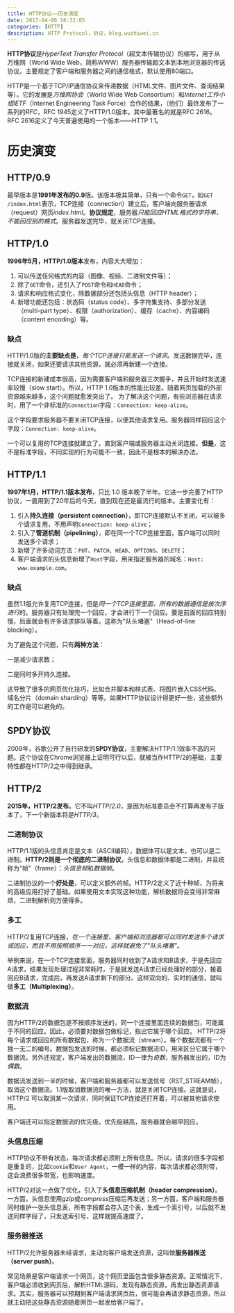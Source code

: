 ```yaml
---
title: HTTP协议——历史演变
date: 2017-04-06 16:32:05
categories: [HTTP]
description: HTTP Protocol，协议，blog.wuzhiwei.cn
---
```

**HTTP协议**是*HyperText Transfer Protocol*（超文本传输协议）的缩写，用于从万维网（World Wide Web，简称WWW）服务器传输超文本到本地浏览器的传送协议。主要规定了客户端和服务器之间的通信格式，默认使用80端口。

HTTP是一个基于TCP/IP通信协议来传递数据（HTML文件、图片文件、查询结果等）。它的发展是*万维网协会*（World Wide Web Consortium）和*Internet工作小组IETF*（Internet Engineering Task Force）合作的结果，（他们）最终发布了一系列的*RFC*，RFC 1945定义了HTTP/1.0版本。其中最著名的就是RFC 2616。RFC 2616定义了今天普遍使用的一个版本——HTTP 1.1。

# 历史演变

## HTTP/0.9
最早版本是**1991年发布的0.9**版。该版本极其简单，只有一个命令`GET`，如`GET /index.html`表示，TCP连接（connection）建立后，客户端向服务器请求（request）网页*index.html*。**协议规定**，服务器*只能回应HTML格式的字符串，不能回应别的格式*。服务器发送完毕，就关闭TCP连接。

## HTTP/1.0
**1996年5月，HTTP/1.0版本**发布，内容大大增加：

1. 可以传送任何格式的内容（图像、视频、二进制文件等）；
2. 除了`GET`命令，还引入了`POST`命令和`HEAD`命令；
3. 请求和响应格式变化，除数据部分还包括头信息（HTTP header）；
4. 新增功能还包括：状态码（status code）、多字符集支持、多部分发送（multi-part type）、权限（authorization）、缓存（cache）、内容编码（content encoding）等。

### 缺点
HTTP/1.0版的**主要缺点是**，*每个TCP连接只能发送一个请求*。发送数据完毕，连接就关闭，如果还要请求其他资源，就必须再新建一个连接。

TCP连接的新建成本很高，因为需要客户端和服务器三次握手，并且开始时发送速率较慢（slow start）。所以，HTTP 1.0版本的性能比较差。随着网页加载的外部资源越来越多，这个问题就愈发突出了。
为了解决这个问题，有些浏览器在请求时，用了一个非标准的`Connection`字段：`Connection: keep-alive`。

这个字段要求服务器不要关闭TCP连接，以便其他请求复用。服务器同样回应这个字段：`Connection: keep-alive`。

一个可以复用的TCP连接就建立了，直到客户端或服务器主动关闭连接。**但是**，这不是标准字段，不同实现的行为可能不一致，因此不是根本的解决办法。

## HTTP/1.1
**1997年1月，HTTP/1.1版本发布**，只比 1.0 版本晚了半年。它进一步完善了HTTP协议，一直用到了20年后的今天，直到现在还是最流行的版本。主要变化有：

1. 引入**持久连接（persistent connection）**，即TCP连接默认不关闭，可以被多个请求复用，不用声明`Connection: keep-alive`；
2. 引入了**管道机制（pipelining）**，即在同一个TCP连接里面，客户端可以同时发送多个请求；
3. 新增了许多动词方法：`PUT`、`PATCH`、`HEAD`、`OPTIONS`、`DELETE`；
4. 客户端请求的头信息新增了`Host`字段，用来指定服务器的域名：`Host: www.example.com`。

### 缺点
虽然1.1版允许复用TCP连接，但是*同一个TCP连接里面，所有的数据通信是按次序进行*的。服务器只有处理完一个回应，才会进行下一个回应。要是前面的回应特别慢，后面就会有许多请求排队等着。这称为"队头堵塞"（Head-of-line blocking）。

为了避免这个问题，只有**两种方法**：

一是减少请求数；

二是同时多开持久连接。

这导致了很多的网页优化技巧，比如合并脚本和样式表、将图片嵌入CSS代码、域名分片（domain sharding）等等。如果HTTP协议设计得更好一些，这些额外的工作是可以避免的。

## SPDY协议
2009年，谷歌公开了自行研发的**SPDY协议**，主要解决HTTP/1.1效率不高的问题。这个协议在Chrome浏览器上证明可行以后，就被当作HTTP/2的基础，主要特性都在HTTP/2之中得到继承。

## HTTP/2
**2015年，HTTP/2发布**。它不叫*HTTP/2.0*，是因为标准委员会不打算再发布子版本了，下一个新版本将是*HTTP/3*。

### 二进制协议
HTTP/1.1版的头信息肯定是文本（ASCII编码），数据体可以是文本，也可以是二进制。**HTTP/2则是一个彻底的二进制协议**，头信息和数据体都是二进制，并且统称为"帧"（frame）：*头信息帧*和*数据帧*。

二进制协议的一个**好处是**，可以定义额外的帧。HTTP/2定义了近十种帧，为将来的高级应用打好了基础。如果使用文本实现这种功能，解析数据将会变得非常麻烦，二进制解析则方便得多。

### 多工
HTTP/2复用TCP连接，*在一个连接里，客户端和浏览器都可以同时发送多个请求或回应，而且不用按照顺序一一对应，这样就避免了"队头堵塞"*。

举例来说，在一个TCP连接里面，服务器同时收到了A请求和B请求，于是先回应A请求，结果发现处理过程非常耗时，于是就发送A请求已经处理好的部分，接着回应B请求，完成后，再发送A请求剩下的部分。这样双向的、实时的通信，就叫做**多工（Multiplexing）**。

### 数据流
因为HTTP/2的数据包是不按顺序发送的，同一个连接里面连续的数据包，可能属于不同的回应。因此，必须要对数据包做标记，指出它属于哪个回应。
HTTP/2将每个请求或回应的所有数据包，称为一个数据流（stream）。每个数据流都有一个独一无二的编号。数据包发送的时候，都必须标记数据流ID，用来区分它属于哪个数据流。另外还规定，客户端发出的数据流，ID一律为*奇数*，服务器发出的，ID为*偶数*。

数据流发送到一半的时候，客户端和服务器都可以发送信号（RST_STREAM帧），取消这个数据流。1.1版取消数据流的唯一方法，就是关闭TCP连接。这就是说，HTTP/2 可以取消某一次请求，同时保证TCP连接还打开着，可以被其他请求使用。

客户端还可以指定数据流的优先级。优先级越高，服务器就会越早回应。

### 头信息压缩
HTTP协议不带有状态，每次请求都必须附上所有信息。所以，请求的很多字段都是重复的，比如`Cookie`和`User Agent`，一模一样的内容，每次请求都必须附带，这会浪费很多带宽，也影响速度。

HTTP/2对这一点做了优化，引入了**头信息压缩机制（header compression）**。一方面，头信息使用*gzip*或*compress*压缩后再发送；另一方面，客户端和服务器同时维护一张头信息表，所有字段都会存入这个表，生成一个索引号，以后就不发送同样字段了，只发送索引号，这样就提高速度了。

### 服务器推送
HTTP/2允许服务器未经请求，主动向客户端发送资源，这叫做**服务器推送（server push）**。

常见场景是客户端请求一个网页，这个网页里面包含很多静态资源。正常情况下，客户端必须收到网页后，解析HTML源码，发现有静态资源，再发出静态资源请求。其实，服务器可以预期到客户端请求网页后，很可能会再请求静态资源，所以就主动把这些静态资源随着网页一起发给客户端了。
